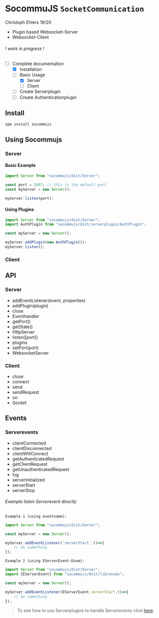 # SocommuJS `SocketCommunication` 
Christoph Ehlers 19/20
- Plugin based Websocket-Server
- Websocket-Client

###### ! work in progress !
- [ ] Complete documentation
    - [X] Installation
    - [ ] Basic Usage
        - [X] Server  
        - [ ] Client  
    - [ ] Create Serverplugin
    - [ ] Create Authenticationplugin
    
## Install
```shell script
npm install socommujs
```

## Using Socommujs

### Server

#### Basic Example
```javascript
import Server from "socommujs/dist/Server";

const port = 2607; // this is the default port
const myServer = new Server();

myServer.listen(port);
``` 

#### Using Plugins
```javascript
import Server from "socommujs/dist/Server";    
import AuthPlugin from "socommujs/dist/serverplugin/AuthPlugin";

const myServer = new Server();

myServer.addPlugin(new AuthPlugin());
myServer.listen();
```

### Client

## API

### Server 
- addEventListener(event, properties)
- addPlugin(plugin)
- close
- Eventhandler
- getPort()
- getState()
- HttpServer
- listen([port])
- plugins
- setPort(port)
- WebsocketServer

### Client
- close
- connect
- send
- sendRequest
- on
- Socket

## Events

### Serverevents
- clientConnected
- clientDisconnected
- clientWillConnect
- getAuthenticatedRequest
- getClientRequest
- getUnauthenticatedRequest
- log
- serverInitialized
- serverStart
- serverStop

###### Example listen Serverevent directly 
`Example 1 (using eventname):` 
```javascript
import Server from "socommujs/dist/Server";

const myServer = new Server();

myServer.addEventListener('serverStart',()=>{
    // do something
});
```
`Example 2 (using EServerEvent-Enum):`
```javascript
import Server from "socommujs/dist/Server";
import {EServerEvent} from "socommujs/dist/lib/enums";

const myServer = new Server();

myServer.addEventListener(EServerEvent.serverStart,()=>{
    // do something
});
```

> To see how to use Serverplugins to handle Serverevents click [here](https://github.com/cEhlers88/socommujs/blob/master/Serverplugin.md#handle-serverevents).
